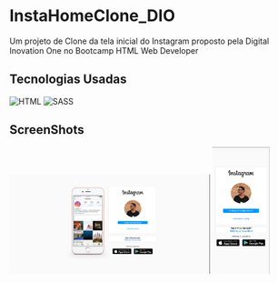 ﻿# InstaHomeClone_DIO
Um projeto de Clone da tela inicial do Instagram proposto pela Digital Inovation One no Bootcamp HTML Web Developer

## Tecnologias Usadas

![HTML](https://img.shields.io/badge/HTML5-E34F26?style=for-the-badge&logo=html5&logoColor=white)
![SASS](https://img.shields.io/badge/Sass-CC6699?style=for-the-badge&logo=sass&logoColor=white)

## ScreenShots

<img src="https://github.com/Filipebarrosg/assents/blob/main/InstaHomeClone_DIO/Desktop.png" width="70%"> <img src="https://github.com/Filipebarrosg/assents/blob/main/InstaHomeClone_DIO/Mobile.png" width="20%">
